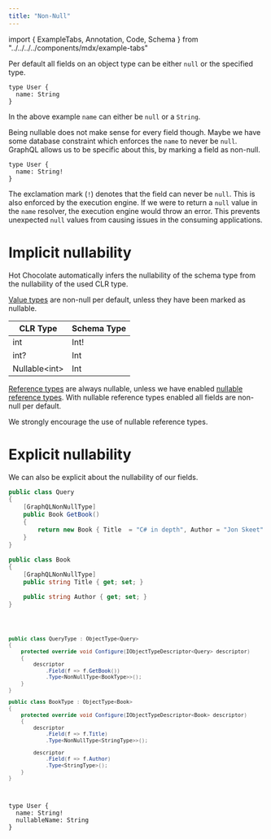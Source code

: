 ```yaml
---
title: "Non-Null"
---
```


import { ExampleTabs, Annotation, Code, Schema } from "../../../../components/mdx/example-tabs"

Per default all fields on an object type can be either `null` or the specified type.

```sdl
type User {
  name: String
}
```

In the above example `name` can either be `null` or a `String`.

Being nullable does not make sense for every field though. Maybe we have some database constraint which enforces the `name` to never be `null`.
GraphQL allows us to be specific about this, by marking a field as non-null.

```sdl
type User {
  name: String!
}
```

The exclamation mark (`!`) denotes that the field can never be `null`.
This is also enforced by the execution engine. If we were to return a `null` value in the `name` resolver, the execution engine would throw an error. This prevents unexpected `null` values from causing issues in the consuming applications.

# Implicit nullability

Hot Chocolate automatically infers the nullability of the schema type from the nullability of the used CLR type.

[Value types](https://docs.microsoft.com/dotnet/csharp/language-reference/builtin-types/value-types) are non-null per default, unless they have been marked as nullable.

| CLR Type                | Schema Type |
| ----------------------- | ----------- |
| int                     | Int!        |
| int?                    | Int         |
| Nullable&#x3C;int&#x3E; | Int         |

[Reference types](https://docs.microsoft.com/dotnet/csharp/language-reference/keywords/reference-types) are always nullable, unless we have enabled [nullable reference types](https://docs.microsoft.com/dotnet/csharp/nullable-references). With nullable reference types enabled all fields are non-null per default.

We strongly encourage the use of nullable reference types.

# Explicit nullability

We can also be explicit about the nullability of our fields.

<ExampleTabs>
<Annotation>

```csharp
public class Query
{
    [GraphQLNonNullType]
    public Book GetBook()
    {
        return new Book { Title  = "C# in depth", Author = "Jon Skeet" };
    }
}

public class Book
{
    [GraphQLNonNullType]
    public string Title { get; set; }

    public string Author { get; set; }
}
```

</Annotation>
<Code>

```csharp
public class QueryType : ObjectType<Query>
{
    protected override void Configure(IObjectTypeDescriptor<Query> descriptor)
    {
        descriptor
            .Field(f => f.GetBook())
            .Type<NonNullType<BookType>>();
    }
}

public class BookType : ObjectType<Book>
{
    protected override void Configure(IObjectTypeDescriptor<Book> descriptor)
    {
        descriptor
            .Field(f => f.Title)
            .Type<NonNullType<StringType>>();

        descriptor
            .Field(f => f.Author)
            .Type<StringType>();
    }
}
```

</Code>
<Schema>

```sdl
type User {
  name: String!
  nullableName: String
}
```

</Schema>
</ExampleTabs>

